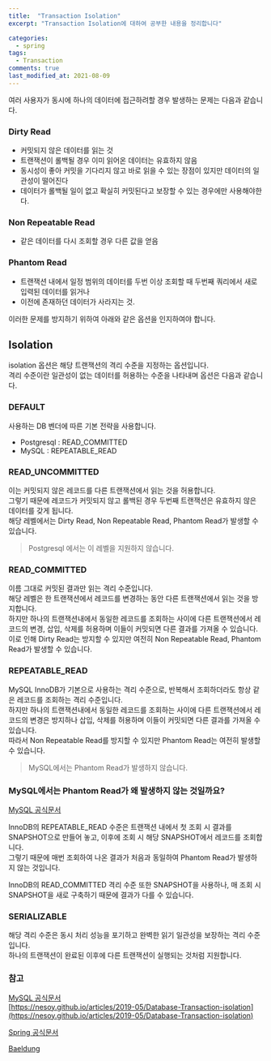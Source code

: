 ```yaml
---
title:  "Transaction Isolation"
excerpt: "Transaction Isolation에 대하여 공부한 내용을 정리합니다"

categories:
  - spring
tags:
  - Transaction
comments: true
last_modified_at: 2021-08-09
---
```


여러 사용자가 동시에 하나의 데이터에 접근하려할 경우 발생하는 문제는 다음과 같습니다.
### Dirty Read
  * 커밋되지 않은 데이터를 읽는 것
  * 트랜잭션이 롤백될 경우 이미 읽어온 데이터는 유효하지 않음
  * 동시성이 좋아 커밋을 기다리지 않고 바로 읽을 수 있는 장점이 있지만 데이터의 일관성이 떨어진다
  * 데이터가 롤백될 일이 없고 확실히 커밋된다고 보장할 수 있는 경우에만 사용해야한다.

### Non Repeatable Read
  * 같은 데이터를 다시 조회할 경우 다른 값을 얻음

### Phantom Read
  * 트랜잭션 내에서 일정 범위의 데이터를 두번 이상 조회할 때 두번째 쿼리에서 새로 입력된 데이터를 읽거나
  * 이전에 존재하던 데이터가 사라지는 것.

이러한 문제를 방지하기 위하여 아래와 같은 옵션을 인지하여야 합니다.

## Isolation
isolation 옵션은 해당 트랜잭션의 격리 수준을 지정하는 옵션입니다. <br>
격리 수준이란 일관성이 없는 데이터를 허용하는 수준을 나타내며 옵션은 다음과 같습니다.

### DEFAULT
사용하는 DB 벤더에 따른 기본 전략을 사용합니다.
* Postgresql : READ_COMMITTED
* MySQL : REPEATABLE_READ

### READ_UNCOMMITTED
이는 커밋되지 않은 레코드를 다른 트랜잭션에서 읽는 것을 허용합니다.<br>
그렇기 때문에 레코드가 커밋되지 않고 롤백된 경우 두번째 트랜잭션은 유효하지 않은 데이터를 갖게 됩니다.<br>
해당 레벨에서는 Dirty Read, Non Repeatable Read, Phantom Read가 발생할 수 있습니다.
> Postgresql 에서는 이 레벨을 지원하지 않습니다.

### READ_COMMITTED
이름 그대로 커밋된 결과만 읽는 격리 수준입니다.<br>
해당 레벨은 한 트랜잭션에서 레코드를 변경하는 동안 다른 트랜잭션에서 읽는 것을 방지합니다.<br>
하지만 하나의 트랜잭션내에서 동일한 레코드를 조회하는 사이에 다른 트랜잭션에서 레코드의 변경, 삽입, 삭제를 허용하며 이들이 커밋되면 다른 결과를 가져올 수 있습니다.<br>
이로 인해 Dirty Read는 방지할 수 있지만 여전히 Non Repeatable Read, Phantom Read가 발생할 수 있습니다.

### REPEATABLE_READ
MySQL InnoDB가 기본으로 사용하는 격리 수준으로, 반복해서 조회하더라도 항상 같은 레코드를 조회하는 격리 수준입니다.<br>
하지만 하나의 트랜잭션내에서 동일한 레코드를 조회하는 사이에 다른 트랜잭션에서 레코드의 변경은 방지하나 삽입, 삭제를 허용하며 이들이 커밋되면 다른 결과를 가져올 수 있습니다.<br>
따라서 Non Repeatable Read를 방지할 수 있지만 Phantom Read는 여전히 발생할 수 있습니다.
> MySQL에서는 Phantom Read가 발생하지 않습니다.

### MySQL에서는 Phantom Read가 왜 발생하지 않는 것일까요?
[MySQL 공식문서](https://dev.mysql.com/doc/refman/8.0/en/innodb-transaction-isolation-levels.html#isolevel_repeatable-read)<br>

InnoDB의 REPEATABLE_READ 수준은 트랜잭션 내에서 첫 조회 시 결과를 SNAPSHOT으로 만들어 놓고, 이후에 조회 시 해당 SNAPSHOT에서 레코드를 조회합니다.<br>
그렇기 때문에 매번 조회하여 나온 결과가 처음과 동일하여 Phantom Read가 발생하지 않는 것입니다.<br>

InnoDB의 READ_COMMITTED 격리 수준 또한 SNAPSHOT을 사용하나, 매 조회 시 SNAPSHOT을 새로 구축하기 때문에 결과가 다를 수 있습니다.

### SERIALIZABLE
해당 격리 수준은 동시 처리 성능을 포기하고 완벽한 읽기 일관성을 보장하는 격리 수준입니다.<br>
하나의 트랜잭션이 완료된 이후에 다른 트랜잭션이 실행되는 것처럼 지원합니다.

### 참고
[MySQL 공식문서](https://dev.mysql.com/doc/refman/8.0/en/innodb-transaction-isolation-levels.html#isolevel_repeatable-read)<br>
[https://nesoy.github.io/articles/2019-05/Database-Transaction-isolation](https://nesoy.github.io/articles/2019-05/Database-Transaction-isolation)

[Spring 공식문서](https://docs.spring.io/spring-framework/docs/current/reference/html/data-access.html#transaction)

[Baeldung](https://www.baeldung.com/spring-transactional-propagation-isolation)